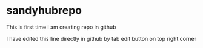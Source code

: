 sandyhubrepo
============

This is first time i am creating repo in github

I have edited this line directly in github by tab edit button on top right corner
